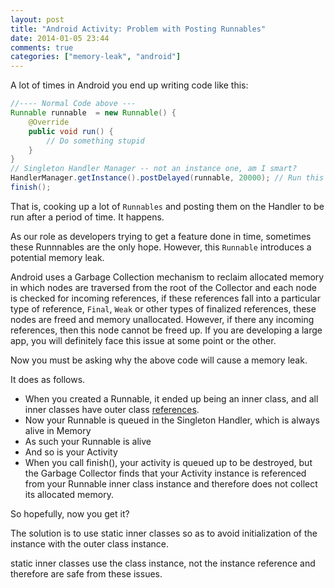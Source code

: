```yaml
---
layout: post
title: "Android Activity: Problem with Posting Runnables"
date: 2014-01-05 23:44
comments: true
categories: ["memory-leak", "android"]
---
```


A lot of times in Android you end up writing code like this:

```java
//---- Normal Code above ---
Runnable runnable  = new Runnable() {
    @Override
    public void run() {
        // Do something stupid
    }
}
// Singleton Handler Manager -- not an instance one, am I smart?
HandlerManager.getInstance().postDelayed(runnable, 20000); // Run this after 20 seconds! Delay processing of data
finish();
```

That is, cooking up a lot of `Runnables` and posting them on the Handler to be run after a period of time. It happens.

As our role as developers trying to get a feature done in time, sometimes these Runnnables are the only hope. However, this `Runnable` introduces a potential memory leak.

<!--more-->

Android uses a Garbage Collection mechanism to reclaim allocated memory in which nodes are traversed from the root of the Collector and each node is checked for incoming references, if these references fall into a particular type of reference, `Final`, `Weak` or other types of finalized references, these nodes are freed and memory unallocated. However, if there any incoming references, then this node cannot be freed up. If you are developing a large app, you will definitely face this issue at some point or the other.

Now you must be asking why the above code will cause a memory leak.

It does as follows.

* When you created a Runnable, it ended up being an inner class, and all inner classes have outer class [references][1].
* Now your Runnable is queued in the Singleton Handler, which is always alive in Memory
* As such your Runnable is alive
* And so is your Activity
* When you call finish(), your activity is queued up to be destroyed, but the Garbage Collector finds that your Activity instance is referenced from your Runnable inner class instance and therefore does not collect its allocated memory.

So hopefully, now you get it?
>
The solution is to use static inner classes so as to avoid initialization of the instance with the outer class instance.
>
static inner classes use the class instance, not the instance reference and therefore are safe from these issues.

[1]: http://stackoverflow.com/questions/1816458/getting-hold-of-the-outer-class-object-from-the-inner-class-object